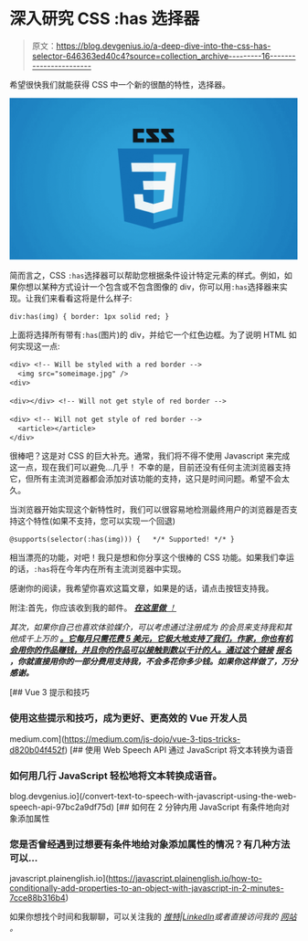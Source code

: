 # 深入研究 CSS :has 选择器

> 原文：<https://blog.devgenius.io/a-deep-dive-into-the-css-has-selector-646363ed40c4?source=collection_archive---------16----------------------->

希望很快我们就能获得 CSS 中一个新的很酷的特性，选择器。

![](img/32a31adc3b1d16e7c1c54fa686ce1e17.png)

简而言之，CSS `:has`选择器可以帮助您根据条件设计特定元素的样式。例如，如果你想以某种方式设计一个包含或不包含图像的 div，你可以用`:has`选择器来实现。让我们来看看这将是什么样子:

```
div:has(img) { border: 1px solid red; }
```

上面将选择所有带有`:has`(图片)的 div，并给它一个红色边框。为了说明 HTML 如何实现这一点:

```
<div> <!-- Will be styled with a red border -->
  <img src="someimage.jpg" />
<div>

<div></div> <!-- Will not get style of red border -->

<div> <!-- Will not get style of red border -->
  <article></article>
</div>
```

很棒吧？这是对 CSS 的巨大补充。通常，我们将不得不使用 Javascript 来完成这一点，现在我们可以避免…几乎！
不幸的是，目前还没有任何主流浏览器支持它，但所有主流浏览器都会添加对该功能的支持，这只是时间问题。希望不会太久。

当浏览器开始实现这个新特性时，我们可以很容易地检测最终用户的浏览器是否支持这个特性(如果不支持，您可以实现一个回退)

```
@supports(selector(:has(img))) {   */* Supported! */* }
```

相当漂亮的功能，对吧！我只是想和你分享这个很棒的 CSS 功能。如果我们幸运的话，`:has`将在今年内在所有主流浏览器中实现。

感谢你的阅读，我希望你喜欢这篇文章，如果是的话，请点击按钮支持我。

附注:首先，你应该收到我的邮件。 [***在这里做*** *！*](https://nickychristensen.medium.com/subscribe)

*其次，如果你自己也喜欢体验媒介，可以考虑通过注册成为* *的会员来支持我和其他成千上万的* [***。它每月只需花费 5 美元，它极大地支持了我们，作家，你也有机会用你的作品赚钱，并且你的作品可以接触到数以千计的人。通过这个链接***](https://nickychristensen.medium.com/membership) **[***报名***](https://nickychristensen.medium.com/membership) *，你就直接用你的一部分费用支持我，不会多花你多少钱。如果你这样做了，万分感谢。***

[](https://medium.com/js-dojo/vue-3-tips-tricks-d820b04f452f) [## Vue 3 提示和技巧

### 使用这些提示和技巧，成为更好、更高效的 Vue 开发人员

medium.com](https://medium.com/js-dojo/vue-3-tips-tricks-d820b04f452f) [](/convert-text-to-speech-with-javascript-using-the-web-speech-api-97bc2a9df75d) [## 使用 Web Speech API 通过 JavaScript 将文本转换为语音

### 如何用几行 JavaScript 轻松地将文本转换成语音。

blog.devgenius.io](/convert-text-to-speech-with-javascript-using-the-web-speech-api-97bc2a9df75d) [](https://javascript.plainenglish.io/how-to-conditionally-add-properties-to-an-object-with-javascript-in-2-minutes-7cce88b316b4) [## 如何在 2 分钟内用 JavaScript 有条件地向对象添加属性

### 您是否曾经遇到过想要有条件地给对象添加属性的情况？有几种方法可以…

javascript.plainenglish.io](https://javascript.plainenglish.io/how-to-conditionally-add-properties-to-an-object-with-javascript-in-2-minutes-7cce88b316b4) 

如果你想找个时间和我聊聊，可以关注我的 [*推特*](https://twitter.com/nickycdk)*|*[*LinkedIn*](https://www.linkedin.com/in/dknickychristensen/)*或者直接访问我的* [*网站*](https://nickychristensen.dk/) *。*